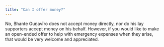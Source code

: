 ```yaml
---
title: "Can I offer money?"
---
```


No, Bhante Guṇavīro does not accept money directly, nor do his lay supporters accept money on his behalf. However, if you would like to make an open-ended offer to help with emergency expenses when they arise, that would be very welcome and appreciated.
